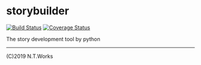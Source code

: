 # storybuilder
[![Build Status](https://travis-ci.org/My-Novel-Management/storybuilder.svg?branch=master)](https://travis-ci.org/My-Novel-Management/storybuilder)
[![Coverage Status](https://coveralls.io/repos/github/My-Novel-Management/storybuilder/badge.svg)](https://coveralls.io/github/My-Novel-Management/storybuilder)

The story development tool by python

---
(C)2019 N.T.Works

